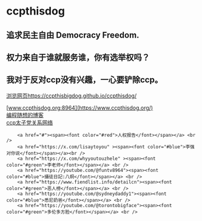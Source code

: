 # ccpthisdog

## 追求民主自由 Democracy Freedom.
## 权力来自于谁就服务谁，你有选举权吗？
## 我对于反对ccp没有兴趣，一心要铲除ccp。


<a href="https://ccpthisbigdog.github.io/ccpthisdog/">浏览网页https://ccpthisbigdog.github.io/ccpthisdog/</a>

[www.ccpthisdog.org:8964](https://www.ccpthisdog.org/) <br />
[编程随想的博客](https://program-think.blogspot.com/)<br />
[ccp太子党关系网络](https://github.com/programthink/zhao)<br />

		<a href="#"><span><font color="#red">人权报告</font></span></a> <br />
		<a href="https://x.com/lisaytoyou" ><span><font color="#blue">李强对你说</font></span></a><br />
		<a href="https://x.com/whyyoutouzhele" ><span><font color="#green">李老师</font></span></a> <br />
		<a href="https://youtube.com/@funtv8964"><span><font color="#blue">攝徒日記:八炯</font></span></a> <br />
        <a href="https://www.fiendlist.info/detailcn"><span><font color="#green">恶人榜</font></span></a> <br />
        <a href="https://youtube.com/@sydneydaddy1"><span><font color="#blue">悉尼奶爸</font></span></a> <br />
        <a href="https://youtube.com/@torontobigface"><span><font color="#green">多伦多方脸</font></span></a> <br />
          